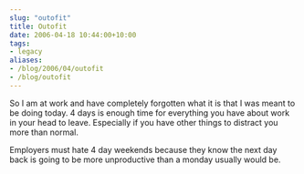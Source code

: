 ```yaml
---
slug: "outofit"
title: Outofit
date: 2006-04-18 10:44:00+10:00
tags:
- legacy
aliases:
- /blog/2006/04/outofit
- /blog/outofit
---
```


So I am at work and have completely forgotten what it is that I was meant to be doing today. 4 days is enough time for everything you have about work in your head to leave. Especially if you have other things to distract you more than normal.

Employers must hate 4 day weekends because they know the next day back is going to be more unproductive than a monday usually would be.
